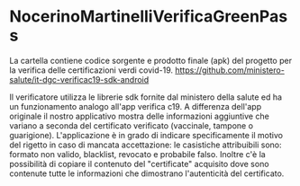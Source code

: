 # NocerinoMartinelliVerificaGreenPass

La cartella contiene codice sorgente e prodotto finale (apk) del progetto per la verifica delle certificazioni verdi covid-19.
https://github.com/ministero-salute/it-dgc-verificac19-sdk-android

Il verificatore utilizza le librerie sdk fornite dal ministero della salute ed ha un funzionamento analogo all'app verifica c19.
A differenza dell'app originale il nostro applicativo mostra delle informazioni aggiuntive
 che variano a seconda del certificato verificato (vaccinale, tampone o guarigione).
L'applicazione è in grado di indicare specificamente il motivo del rigetto in caso di mancata accettazione:
 le casistiche attribuibili sono: formato non valido, blacklist, revocato e probabile falso.
Inoltre c'è la possibilità di copiare il contenuto del "certificate" acquisito dove sono contenute tutte le informazioni
 che dimostrano l'autenticità del certificato. 
